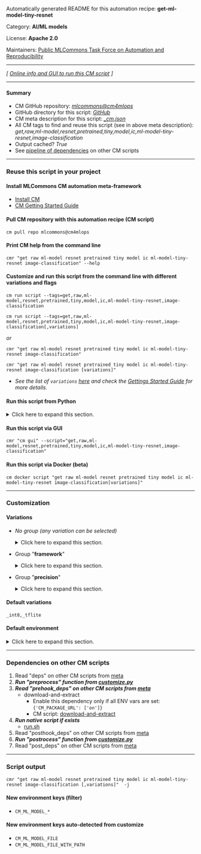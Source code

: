 Automatically generated README for this automation recipe: **get-ml-model-tiny-resnet**

Category: **AI/ML models**

License: **Apache 2.0**

Maintainers: [Public MLCommons Task Force on Automation and Reproducibility](https://github.com/mlcommons/ck/blob/master/docs/taskforce.md)

---
*[ [Online info and GUI to run this CM script](https://access.cknowledge.org/playground/?action=scripts&name=get-ml-model-tiny-resnet,dd5ec11c3f6e49eb) ]*

---
#### Summary

* CM GitHub repository: *[mlcommons@cm4mlops](https://github.com/mlcommons/cm4mlops/tree/dev)*
* GitHub directory for this script: *[GitHub](https://github.com/mlcommons/cm4mlops/tree/dev/script/get-ml-model-tiny-resnet)*
* CM meta description for this script: *[_cm.json](_cm.json)*
* All CM tags to find and reuse this script (see in above meta description): *get,raw,ml-model,resnet,pretrained,tiny,model,ic,ml-model-tiny-resnet,image-classification*
* Output cached? *True*
* See [pipeline of dependencies](#dependencies-on-other-cm-scripts) on other CM scripts


---
### Reuse this script in your project

#### Install MLCommons CM automation meta-framework

* [Install CM](https://access.cknowledge.org/playground/?action=install)
* [CM Getting Started Guide](https://github.com/mlcommons/ck/blob/master/docs/getting-started.md)

#### Pull CM repository with this automation recipe (CM script)

```cm pull repo mlcommons@cm4mlops```

#### Print CM help from the command line

````cmr "get raw ml-model resnet pretrained tiny model ic ml-model-tiny-resnet image-classification" --help````

#### Customize and run this script from the command line with different variations and flags

`cm run script --tags=get,raw,ml-model,resnet,pretrained,tiny,model,ic,ml-model-tiny-resnet,image-classification`

`cm run script --tags=get,raw,ml-model,resnet,pretrained,tiny,model,ic,ml-model-tiny-resnet,image-classification[,variations] `

*or*

`cmr "get raw ml-model resnet pretrained tiny model ic ml-model-tiny-resnet image-classification"`

`cmr "get raw ml-model resnet pretrained tiny model ic ml-model-tiny-resnet image-classification [variations]" `


* *See the list of `variations` [here](#variations) and check the [Gettings Started Guide](https://github.com/mlcommons/ck/blob/dev/docs/getting-started.md) for more details.*

#### Run this script from Python

<details>
<summary>Click here to expand this section.</summary>

```python

import cmind

r = cmind.access({'action':'run'
                  'automation':'script',
                  'tags':'get,raw,ml-model,resnet,pretrained,tiny,model,ic,ml-model-tiny-resnet,image-classification'
                  'out':'con',
                  ...
                  (other input keys for this script)
                  ...
                 })

if r['return']>0:
    print (r['error'])

```

</details>


#### Run this script via GUI

```cmr "cm gui" --script="get,raw,ml-model,resnet,pretrained,tiny,model,ic,ml-model-tiny-resnet,image-classification"```

#### Run this script via Docker (beta)

`cm docker script "get raw ml-model resnet pretrained tiny model ic ml-model-tiny-resnet image-classification[variations]" `

___
### Customization


#### Variations

  * *No group (any variation can be selected)*
    <details>
    <summary>Click here to expand this section.</summary>

    * `_batch_size.#`
      - Environment variables:
        - *CM_ML_MODEL_BATCH_SIZE*: `#`
      - Workflow:
    * `_tflite,int8`
      - Environment variables:
        - *CM_PACKAGE_URL*: `https://github.com/mlcommons/tiny/raw/master/benchmark/training/image_classification/trained_models/pretrainedResnet_quant.tflite`
        - *CM_DOWNLOAD_CHECKSUM*: `2d6dd48722471313e4c4528249205ae3`
      - Workflow:

    </details>


  * Group "**framework**"
    <details>
    <summary>Click here to expand this section.</summary>

    * `_onnx`
      - Environment variables:
        - *CM_TMP_ML_MODEL_TF2ONNX*: `yes`
      - Workflow:
        1. ***Read "deps" on other CM scripts***
           * get,python3
             * CM names: `--adr.['python,python3']...`
             - CM script: [get-python3](https://github.com/mlcommons/cm4mlops/tree/master/script/get-python3)
           * get,tiny,model,resnet,_tflite
             * CM names: `--adr.['tflite-resnet-model', 'dependent-model']...`
             - CM script: [get-ml-model-tiny-resnet](https://github.com/mlcommons/cm4mlops/tree/master/script/get-ml-model-tiny-resnet)
           * get,generic-python-lib,_package.tf2onnx
             * CM names: `--adr.['tf2onnx']...`
             - CM script: [get-generic-python-lib](https://github.com/mlcommons/cm4mlops/tree/master/script/get-generic-python-lib)
    * **`_tflite`** (default)
      - Environment variables:
        - *CM_ML_MODEL_ACCURACY*: `85`
        - *CM_ML_MODEL_DATA_LAYOUT*: `NHWC`
        - *CM_ML_MODEL_FRAMEWORK*: `tflite`
        - *CM_ML_MODEL_GIVEN_CHANNEL_MEANS*: ``
        - *CM_ML_MODEL_INPUT_LAYERS*: ``
        - *CM_ML_MODEL_INPUT_LAYER_NAME*: ``
        - *CM_ML_MODEL_INPUT_SHAPES*: ``
        - *CM_ML_MODEL_NORMALIZE_DATA*: `0`
        - *CM_ML_MODEL_OUTPUT_LAYERS*: ``
        - *CM_ML_MODEL_OUTPUT_LAYER_NAME*: ``
        - *CM_ML_MODEL_STARTING_WEIGHTS_FILENAME*: `<<<CM_PACKAGE_URL>>>`
        - *CM_ML_MODEL_SUBTRACT_MEANS*: `YES`
      - Workflow:

    </details>


  * Group "**precision**"
    <details>
    <summary>Click here to expand this section.</summary>

    * `_fp32`
      - Environment variables:
        - *CM_ML_MODEL_INPUT_DATA_TYPES*: `fp32`
        - *CM_ML_MODEL_PRECISION*: `fp32`
        - *CM_ML_MODEL_WEIGHT_DATA_TYPES*: `fp32`
      - Workflow:
    * **`_int8`** (default)
      - Environment variables:
        - *CM_ML_MODEL_INPUT_DATA_TYPES*: `int8`
        - *CM_ML_MODEL_PRECISION*: `int8`
        - *CM_ML_MODEL_WEIGHT_DATA_TYPES*: `int8`
      - Workflow:
    * `_uint8`
      - Environment variables:
        - *CM_ML_MODEL_INPUT_DATA_TYPES*: `uint8`
        - *CM_ML_MODEL_PRECISION*: `uint8`
        - *CM_ML_MODEL_WEIGHT_DATA_TYPES*: `uint8`
      - Workflow:

    </details>


#### Default variations

`_int8,_tflite`
#### Default environment

<details>
<summary>Click here to expand this section.</summary>

These keys can be updated via `--env.KEY=VALUE` or `env` dictionary in `@input.json` or using script flags.


</details>

___
### Dependencies on other CM scripts


  1. Read "deps" on other CM scripts from [meta](https://github.com/mlcommons/cm4mlops/tree/dev/script/get-ml-model-tiny-resnet/_cm.json)
  1. ***Run "preprocess" function from [customize.py](https://github.com/mlcommons/cm4mlops/tree/dev/script/get-ml-model-tiny-resnet/customize.py)***
  1. ***Read "prehook_deps" on other CM scripts from [meta](https://github.com/mlcommons/cm4mlops/tree/dev/script/get-ml-model-tiny-resnet/_cm.json)***
     * download-and-extract
       * Enable this dependency only if all ENV vars are set:<br>
`{'CM_PACKAGE_URL': ['on']}`
       - CM script: [download-and-extract](https://github.com/mlcommons/cm4mlops/tree/master/script/download-and-extract)
  1. ***Run native script if exists***
     * [run.sh](https://github.com/mlcommons/cm4mlops/tree/dev/script/get-ml-model-tiny-resnet/run.sh)
  1. Read "posthook_deps" on other CM scripts from [meta](https://github.com/mlcommons/cm4mlops/tree/dev/script/get-ml-model-tiny-resnet/_cm.json)
  1. ***Run "postrocess" function from [customize.py](https://github.com/mlcommons/cm4mlops/tree/dev/script/get-ml-model-tiny-resnet/customize.py)***
  1. Read "post_deps" on other CM scripts from [meta](https://github.com/mlcommons/cm4mlops/tree/dev/script/get-ml-model-tiny-resnet/_cm.json)

___
### Script output
`cmr "get raw ml-model resnet pretrained tiny model ic ml-model-tiny-resnet image-classification [,variations]"  -j`
#### New environment keys (filter)

* `CM_ML_MODEL_*`
#### New environment keys auto-detected from customize

* `CM_ML_MODEL_FILE`
* `CM_ML_MODEL_FILE_WITH_PATH`